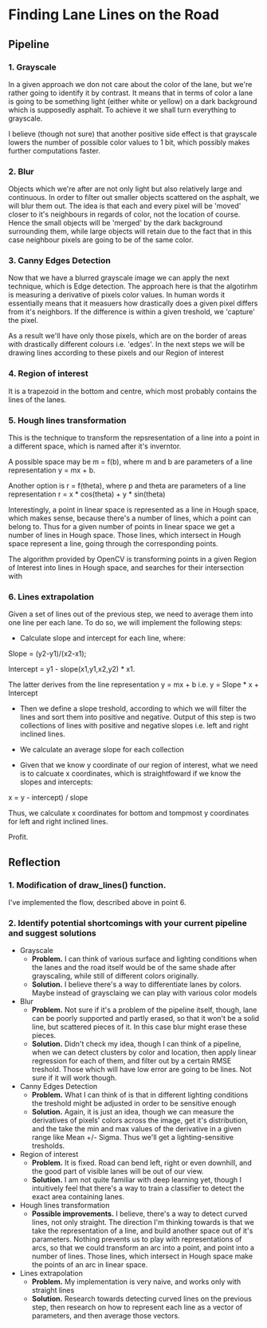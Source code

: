 # **Finding Lane Lines on the Road**


## Pipeline

### 1. Grayscale
In a given approach we don not care about the color of the lane, but we're rather going to identify it by contrast.
It means that in terms of color a lane is going to be something light (either white or yellow) on a dark background which is supposedly asphalt.
To achieve it we shall turn everything to grayscale.

I believe (though not sure) that another positive side effect is that grayscale lowers the number of possible color values to 1 bit, which possibly makes further computations faster.

[gray]: ./test_images_output/1_gray_solidWhiteCurve.jpg "Grayscale"

### 2. Blur
Objects which we're after are not only light but also relatively large and continuous. In order to filter out smaller objects scattered on the asphalt, we will blur them out.
The idea is that each and every pixel will be 'moved' closer to it's neighbours in regards of color, not the location of course.
Hence the small objects will be 'merged' by the dark background surrounding them, while large objects will retain due to the fact that in this case neighbour pixels are going to be of the same color.

[gray]: ./test_images_output/2_blur_solidWhiteCurve.jpg "Blur"


### 3. Canny Edges Detection
Now that we have a blurred grayscale image we can apply the next technique, which is Edge detection.
The approach here is that the algotirhm is measuring a derivative of pixels color values.
In human words it essentially means that it measuers how drastically does a given pixel differs from it's neighbors.
If the difference is within a given treshold, we 'capture' the pixel.

As a result we'll have only those pixels, which are on the border of areas with drastically different colours i.e. 'edges'.
In the next steps we will be drawing lines according to these pixels and our Region of interest

[canny]: ./test_images_output/3_canny_filter_solidWhiteCurve.jpg "Canny"


### 4. Region of interest
It is a trapezoid in the bottom and centre, which most probably contains the lines of the lanes. 

[roi]: ./test_images_output/4_region_solidWhiteCurve.jpg "roi"


### 5. Hough lines transformation
This is the technique to transform the repsresentation of a line into a point in a different space, which is named after it's inverntor.


A possible space may be m = f(b), where m and b are parameters of a line representation y = mx + b.

Another option is r = f(theta), where p and theta are parameters of a line representation r = x * cos(theta) + y * sin(theta)

Interestingly, a point in linear space is represented as a line in Hough space, which makes sense, because there's a number of lines, which a point can belong to.
Thus for a given number of points in linear space we get a number of lines in Hough space. Those lines, which intersect in Hough space represent a line, going through the corresponding points.

The algorithm provided by OpenCV is transforming points in a given Region of Interest into lines in Hough space, and searches for their intersection with  

[hough]: ./test_images_output/5_hough_solidWhiteCurve.jpg "hough"


### 6. Lines extrapolation
Given a set of lines out of the previous step, we need to average them into one line per each lane.
To do so, we will implement the following steps:
- Calculate slope and intercept for each line, where:

Slope = (y2-y1)/(x2-x1);

Intercept = y1 - slope(x1,y1,x2,y2) * x1.

The latter derives from the line representation y = mx + b i.e. y = Slope * x + Intercept

- Then we define a slope treshold, according to which we will filter the lines and sort them into positive and negative.
Output of this step is two collections of lines with positive and negative slopes i.e. left and right inclined lines.

- We calculate an average slope for each collection
- Given that we know y coordinate of our region of interest, what we need is to calcuate x coordinates, which is straightfoward if we know the slopes and intercepts:

x = y - intercept) / slope

Thus, we calculate x coordinates for bottom and tompmost y coordinates for left and right inclined lines.

Profit.

[lines]: ./test_images_output/6_lines_solidWhiteCurve.jpg "lines"


## Reflection

### 1. Modification of  draw_lines() function.

I've implemented the flow, described above in point 6.


### 2. Identify potential shortcomings with your current pipeline and suggest solutions

* Grayscale
  * **Problem.** I can think of various surface and lighting conditions when the lanes and the road itself would be of the same shade after grayscaling, while still of different colors originally.
  * **Solution.** I believe there's a way to differentiate lanes by colors. Maybe instead of graysclaing we can play with various color models
* Blur
  * **Problem.** Not sure if it's a problem of the pipeline itself, though, lane can be poorly supported and partly erased, so that it won't be a solid line, but scattered pieces of it. In this case blur might erase these pieces.
  * **Solution.** Didn't check my idea, though I can think of a pipeline, when we can detect clusters by color and location, then apply linear regression for each of them, and filter out by a certain RMSE treshold. Those which will have low error are going to be lines. Not sure if it will work though.    
* Canny Edges Detection
  * **Problem.** What I can think of is that in different lighting conditions the treshold might be adjusted in order to be sensitive enough
  * **Solution.** Again, it is just an idea, though we can measure the derivatives of pixels' colors across the image, get it's distribution, and the take the min and max values of the derivative in a given range like Mean +/- Sigma. Thus we'll get a lighting-sensitive tresholds.   
* Region of interest
  * **Problem.** It is fixed. Road can bend left, right or even downhill, and the good part of visible lanes will be out of our view.
  * **Solution.** I am not quite familiar with deep learning yet, though I intuitively feel that there's a way to train a classifier to detect the exact area containing lanes.  
* Hough lines transformation
  * **Possible improvements.** I believe, there's a way to detect curved lines, not only straight. The direction I'm thinking towards is that we take the representation of a line, and build another space out of it's parameters. Nothing prevents us to play with representations of arcs, so that we could transform an arc into a point, and point into a number of lines. Those lines, which intersect in Hough space make the points of an arc in linear space.
* Lines extrapolation
  * **Problem.** My implementation is very naive, and works only with straight lines
  * **Solution.** Research towards detecting curved lines on the previous step, then research on how to represent each line as a vector of parameters, and then average those vectors.